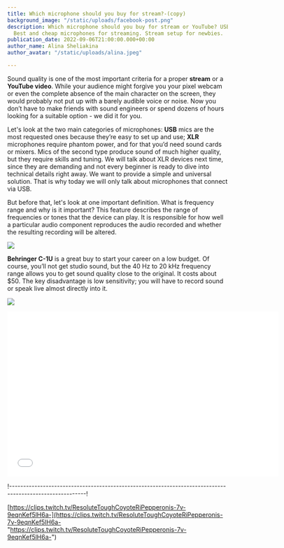 ```yaml
---
title: Which microphone should you buy for stream?-(copy)
background_image: "/static/uploads/facebook-post.png"
description: Which microphone should you buy for stream or YouTube? USB and XLR microphones.
  Best and cheap microphones for streaming. Stream setup for newbies.
publication_date: 2022-09-06T21:00:00.000+00:00
author_name: Alina Sheliakina
author_avatar: "/static/uploads/alina.jpeg"

---
```

Sound quality is one of the most important criteria for a proper **stream** or a **YouTube video**. While your audience might forgive you your pixel webcam or even the complete absence of the main character on the screen, they would probably not put up with a barely audible voice or noise. Now you don’t have to make friends with sound engineers or spend dozens of hours looking for a suitable option - we did it for you.

Let's look at the two main categories of microphones: **USB** mics are the most requested ones because they’re easy to set up and use; **XLR** microphones require phantom power, and for that you’d need sound cards or mixers. Mics of the second type produce sound of much higher quality, but they require skills and tuning. We will talk about XLR devices next time, since they are demanding and not every beginner is ready to dive into technical details right away. We want to provide a simple and universal solution. That is why today we will only talk about microphones that connect via USB.

But before that, let's look at one important definition. What is frequency range and why is it important? This feature describes the range of frequencies or tones that the device can play. It is responsible for how well a particular audio component reproduces the audio recorded and whether the resulting recording will be altered.

![](https://blog.organization.gg/blog/content/images/2022/05/1409.500x0.jpeg)

**Behringer C-1U** is a great buy to start your career on a low budget. Of course, you’ll not get studio sound, but the 40 Hz to 20 kHz frequency range allows you to get sound quality close to the original. It costs about $50. The key disadvantage is low sensitivity; you will have to record sound or speak live almost directly into it.

![](https://blog.organization.gg/blog/content/images/2022/05/f7e7f84a-9ee4-4e0a-91e7-bd207941d2cf_1.b73ac03456109cff2730978d2fb155f0.jpeg)

<iframe src="[https://clips.twitch.tv/embed?clip=ResoluteToughCoyoteRiPepperonis-7v-9eqnKef5lH6a-&parent=www.example.com](https://clips.twitch.tv/embed?clip=ResoluteToughCoyoteRiPepperonis-7v-9eqnKef5lH6a-&parent=www.example.com "https://clips.twitch.tv/embed?clip=ResoluteToughCoyoteRiPepperonis-7v-9eqnKef5lH6a-&parent=www.example.com")" frameborder="0" allowfullscreen="true" scrolling="no" height="378" width="620"></iframe>

!---------------------------------------------------------------------------------------------------------!

[https://clips.twitch.tv/ResoluteToughCoyoteRiPepperonis-7v-9eqnKef5lH6a-](https://clips.twitch.tv/ResoluteToughCoyoteRiPepperonis-7v-9eqnKef5lH6a- "https://clips.twitch.tv/ResoluteToughCoyoteRiPepperonis-7v-9eqnKef5lH6a-")